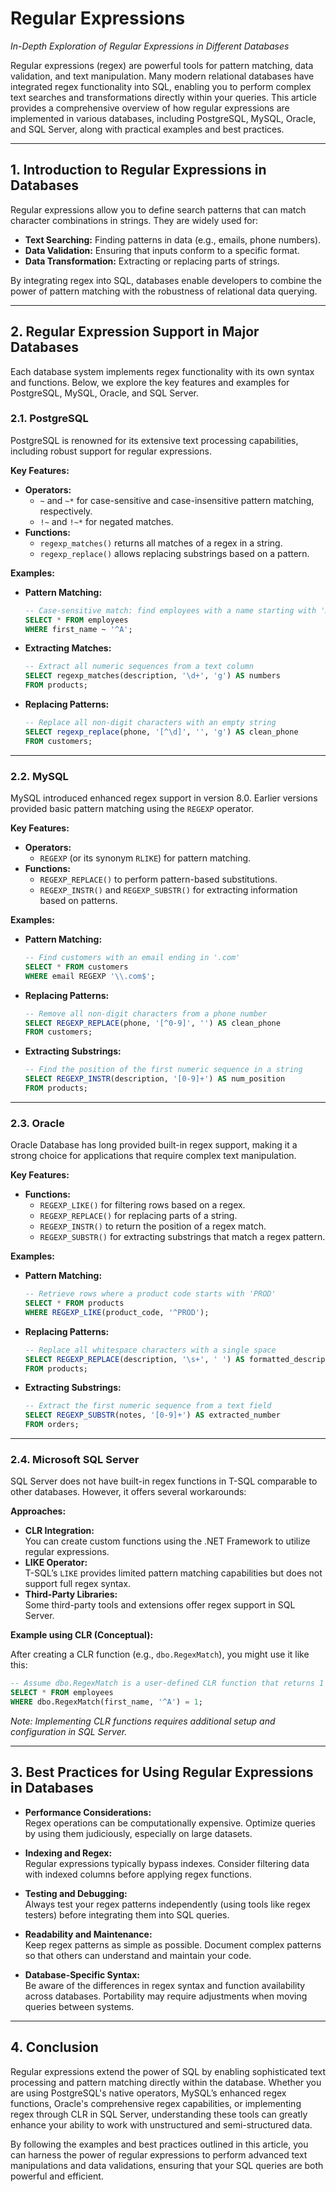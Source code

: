 # Regular Expressions

*In-Depth Exploration of Regular Expressions in Different Databases*

Regular expressions (regex) are powerful tools for pattern matching, data validation, and text manipulation. Many modern relational databases have integrated regex functionality into SQL, enabling you to perform complex text searches and transformations directly within your queries. This article provides a comprehensive overview of how regular expressions are implemented in various databases, including PostgreSQL, MySQL, Oracle, and SQL Server, along with practical examples and best practices.

---

## 1. Introduction to Regular Expressions in Databases

Regular expressions allow you to define search patterns that can match character combinations in strings. They are widely used for:

- **Text Searching:** Finding patterns in data (e.g., emails, phone numbers).
- **Data Validation:** Ensuring that inputs conform to a specific format.
- **Data Transformation:** Extracting or replacing parts of strings.

By integrating regex into SQL, databases enable developers to combine the power of pattern matching with the robustness of relational data querying.

---

## 2. Regular Expression Support in Major Databases

Each database system implements regex functionality with its own syntax and functions. Below, we explore the key features and examples for PostgreSQL, MySQL, Oracle, and SQL Server.

### 2.1. PostgreSQL

PostgreSQL is renowned for its extensive text processing capabilities, including robust support for regular expressions.

**Key Features:**

- **Operators:**
    - `~` and `~*` for case-sensitive and case-insensitive pattern matching, respectively.
    - `!~` and `!~*` for negated matches.
- **Functions:**
    - `regexp_matches()` returns all matches of a regex in a string.
    - `regexp_replace()` allows replacing substrings based on a pattern.

**Examples:**

- **Pattern Matching:**

  ```sql
  -- Case-sensitive match: find employees with a name starting with 'A'
  SELECT * FROM employees
  WHERE first_name ~ '^A';
  ```

- **Extracting Matches:**

  ```sql
  -- Extract all numeric sequences from a text column
  SELECT regexp_matches(description, '\d+', 'g') AS numbers
  FROM products;
  ```

- **Replacing Patterns:**

  ```sql
  -- Replace all non-digit characters with an empty string
  SELECT regexp_replace(phone, '[^\d]', '', 'g') AS clean_phone
  FROM customers;
  ```

---

### 2.2. MySQL

MySQL introduced enhanced regex support in version 8.0. Earlier versions provided basic pattern matching using the `REGEXP` operator.

**Key Features:**

- **Operators:**
    - `REGEXP` (or its synonym `RLIKE`) for pattern matching.
- **Functions:**
    - `REGEXP_REPLACE()` to perform pattern-based substitutions.
    - `REGEXP_INSTR()` and `REGEXP_SUBSTR()` for extracting information based on patterns.

**Examples:**

- **Pattern Matching:**

  ```sql
  -- Find customers with an email ending in '.com'
  SELECT * FROM customers
  WHERE email REGEXP '\\.com$';
  ```

- **Replacing Patterns:**

  ```sql
  -- Remove all non-digit characters from a phone number
  SELECT REGEXP_REPLACE(phone, '[^0-9]', '') AS clean_phone
  FROM customers;
  ```

- **Extracting Substrings:**

  ```sql
  -- Find the position of the first numeric sequence in a string
  SELECT REGEXP_INSTR(description, '[0-9]+') AS num_position
  FROM products;
  ```

---

### 2.3. Oracle

Oracle Database has long provided built-in regex support, making it a strong choice for applications that require complex text manipulation.

**Key Features:**

- **Functions:**
    - `REGEXP_LIKE()` for filtering rows based on a regex.
    - `REGEXP_REPLACE()` for replacing parts of a string.
    - `REGEXP_INSTR()` to return the position of a regex match.
    - `REGEXP_SUBSTR()` for extracting substrings that match a regex pattern.

**Examples:**

- **Pattern Matching:**

  ```sql
  -- Retrieve rows where a product code starts with 'PROD'
  SELECT * FROM products
  WHERE REGEXP_LIKE(product_code, '^PROD');
  ```

- **Replacing Patterns:**

  ```sql
  -- Replace all whitespace characters with a single space
  SELECT REGEXP_REPLACE(description, '\s+', ' ') AS formatted_description
  FROM products;
  ```

- **Extracting Substrings:**

  ```sql
  -- Extract the first numeric sequence from a text field
  SELECT REGEXP_SUBSTR(notes, '[0-9]+') AS extracted_number
  FROM orders;
  ```

---

### 2.4. Microsoft SQL Server

SQL Server does not have built-in regex functions in T-SQL comparable to other databases. However, it offers several workarounds:

**Approaches:**

- **CLR Integration:**  
  You can create custom functions using the .NET Framework to utilize regular expressions.
- **LIKE Operator:**  
  T-SQL’s `LIKE` provides limited pattern matching capabilities but does not support full regex syntax.
- **Third-Party Libraries:**  
  Some third-party tools and extensions offer regex support in SQL Server.

**Example using CLR (Conceptual):**

After creating a CLR function (e.g., `dbo.RegexMatch`), you might use it like this:

```sql
-- Assume dbo.RegexMatch is a user-defined CLR function that returns 1 if a match is found
SELECT * FROM employees
WHERE dbo.RegexMatch(first_name, '^A') = 1;
```

*Note: Implementing CLR functions requires additional setup and configuration in SQL Server.*

---

## 3. Best Practices for Using Regular Expressions in Databases

- **Performance Considerations:**  
  Regex operations can be computationally expensive. Optimize queries by using them judiciously, especially on large datasets.

- **Indexing and Regex:**  
  Regular expressions typically bypass indexes. Consider filtering data with indexed columns before applying regex functions.

- **Testing and Debugging:**  
  Always test your regex patterns independently (using tools like regex testers) before integrating them into SQL queries.

- **Readability and Maintenance:**  
  Keep regex patterns as simple as possible. Document complex patterns so that others can understand and maintain your code.

- **Database-Specific Syntax:**  
  Be aware of the differences in regex syntax and function availability across databases. Portability may require adjustments when moving queries between systems.

---

## 4. Conclusion

Regular expressions extend the power of SQL by enabling sophisticated text processing and pattern matching directly within the database. Whether you are using PostgreSQL's native operators, MySQL’s enhanced regex functions, Oracle's comprehensive regex capabilities, or implementing regex through CLR in SQL Server, understanding these tools can greatly enhance your ability to work with unstructured and semi-structured data.

By following the examples and best practices outlined in this article, you can harness the power of regular expressions to perform advanced text manipulations and data validations, ensuring that your SQL queries are both powerful and efficient.